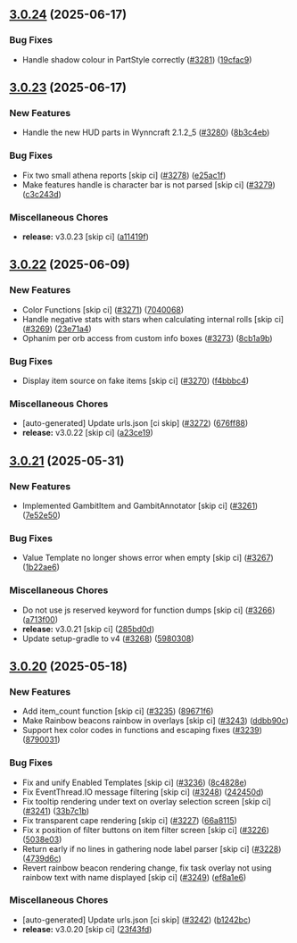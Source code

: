 ## [3.0.24](https://github.com/Wynntils/Wynntils/compare/v3.0.23...v3.0.24) (2025-06-17)


### Bug Fixes

* Handle shadow colour in PartStyle correctly ([#3281](https://github.com/Wynntils/Wynntils/issues/3281)) ([19cfac9](https://github.com/Wynntils/Wynntils/commit/19cfac9676378ae7cd06d2c35f01c684eb5232ad))

## [3.0.23](https://github.com/Wynntils/Wynntils/compare/v3.0.22...v3.0.23) (2025-06-17)


### New Features

* Handle the new HUD parts in Wynncraft 2.1.2_5 ([#3280](https://github.com/Wynntils/Wynntils/issues/3280)) ([8b3c4eb](https://github.com/Wynntils/Wynntils/commit/8b3c4eb6150e5674eee9c0824549307cd2bbde99))


### Bug Fixes

* Fix two small athena reports [skip ci] ([#3278](https://github.com/Wynntils/Wynntils/issues/3278)) ([e25ac1f](https://github.com/Wynntils/Wynntils/commit/e25ac1f4e4fc036fc312ff0c96d9fbf5744f382a))
* Make features handle is character bar is not parsed [skip ci] ([#3279](https://github.com/Wynntils/Wynntils/issues/3279)) ([c3c243d](https://github.com/Wynntils/Wynntils/commit/c3c243df2e434a772c243e72f029fedfc6926407))


### Miscellaneous Chores

* **release:** v3.0.23 [skip ci] ([a11419f](https://github.com/Wynntils/Wynntils/commit/a11419f6dbb94df304f5dfaef95047b2ddf28ae5))

## [3.0.22](https://github.com/Wynntils/Wynntils/compare/v3.0.21...v3.0.22) (2025-06-09)


### New Features

* Color Functions [skip ci] ([#3271](https://github.com/Wynntils/Wynntils/issues/3271)) ([7040068](https://github.com/Wynntils/Wynntils/commit/704006802c51ec258722df1fb28ee905f763e5eb))
* Handle negative stats with stars when calculating internal rolls [skip ci] ([#3269](https://github.com/Wynntils/Wynntils/issues/3269)) ([23e71a4](https://github.com/Wynntils/Wynntils/commit/23e71a448598e8cc97b1c0e947841cbe6a8e7ccc))
* Ophanim per orb access from custom info boxes ([#3273](https://github.com/Wynntils/Wynntils/issues/3273)) ([8cb1a9b](https://github.com/Wynntils/Wynntils/commit/8cb1a9b78f8f9bc4f95f93a95f326c7709451e69))


### Bug Fixes

* Display item source on fake items [skip ci] ([#3270](https://github.com/Wynntils/Wynntils/issues/3270)) ([f4bbbc4](https://github.com/Wynntils/Wynntils/commit/f4bbbc4746079a0851bade83c501d36440af3c8f))


### Miscellaneous Chores

* [auto-generated] Update urls.json [ci skip] ([#3272](https://github.com/Wynntils/Wynntils/issues/3272)) ([676ff88](https://github.com/Wynntils/Wynntils/commit/676ff88b490770d77e669e5f7096f1d5615c44a1))
* **release:** v3.0.22 [skip ci] ([a23ce19](https://github.com/Wynntils/Wynntils/commit/a23ce197ebc32d0ea6b1b584512df3f0bb7393ee))

## [3.0.21](https://github.com/Wynntils/Wynntils/compare/v3.0.20...v3.0.21) (2025-05-31)


### New Features

* Implemented GambitItem and GambitAnnotator [skip ci] ([#3261](https://github.com/Wynntils/Wynntils/issues/3261)) ([7e52e50](https://github.com/Wynntils/Wynntils/commit/7e52e50fadcb442188dea92327c24f1f0fcc50a3))


### Bug Fixes

* Value Template no longer shows error when empty [skip ci] ([#3267](https://github.com/Wynntils/Wynntils/issues/3267)) ([1b22ae6](https://github.com/Wynntils/Wynntils/commit/1b22ae641a1c9a89eae1582e5a6e841e9d92930c))


### Miscellaneous Chores

* Do not use js reserved keyword for function dumps [skip ci] ([#3266](https://github.com/Wynntils/Wynntils/issues/3266)) ([a713f00](https://github.com/Wynntils/Wynntils/commit/a713f00c24babaa18925dec5531778b75a3bb4e4))
* **release:** v3.0.21 [skip ci] ([285bd0d](https://github.com/Wynntils/Wynntils/commit/285bd0df81f0a5d5e91ca37dec8a2fc548f99c29))
* Update setup-gradle to v4 ([#3268](https://github.com/Wynntils/Wynntils/issues/3268)) ([5980308](https://github.com/Wynntils/Wynntils/commit/5980308b55cb0f26bf814232ffeb5334ec9df7c2))

## [3.0.20](https://github.com/Wynntils/Wynntils/compare/v3.0.19...v3.0.20) (2025-05-18)


### New Features

* Add item_count function [skip ci] ([#3235](https://github.com/Wynntils/Wynntils/issues/3235)) ([89671f6](https://github.com/Wynntils/Wynntils/commit/89671f607e10889fa8a32df1b420fa9f939e9bee))
* Make Rainbow beacons rainbow in overlays [skip ci] ([#3243](https://github.com/Wynntils/Wynntils/issues/3243)) ([ddbb90c](https://github.com/Wynntils/Wynntils/commit/ddbb90ca77ba2a2716434a3717ae9e4016ff110e))
* Support hex color codes in functions and escaping fixes ([#3239](https://github.com/Wynntils/Wynntils/issues/3239)) ([8790031](https://github.com/Wynntils/Wynntils/commit/8790031ba8b6b0c476157a5a8f782b55d063cc0e))


### Bug Fixes

* Fix and unify Enabled Templates [skip ci] ([#3236](https://github.com/Wynntils/Wynntils/issues/3236)) ([8c4828e](https://github.com/Wynntils/Wynntils/commit/8c4828ea15583ef04ca61c17d64be8c72ae20449))
* Fix EventThread.IO message filtering [skip ci] ([#3248](https://github.com/Wynntils/Wynntils/issues/3248)) ([242450d](https://github.com/Wynntils/Wynntils/commit/242450d47ad93c74f4ed426dd0c7706c2085e6ec))
* Fix tooltip rendering under text on overlay selection screen [skip ci] ([#3241](https://github.com/Wynntils/Wynntils/issues/3241)) ([33b7c1b](https://github.com/Wynntils/Wynntils/commit/33b7c1be1ceef398e3188915a9b47982288049c3))
* Fix transparent cape rendering [skip ci] ([#3227](https://github.com/Wynntils/Wynntils/issues/3227)) ([66a8115](https://github.com/Wynntils/Wynntils/commit/66a811579379080219efadb10e6727d7c88f0fae))
* Fix x position of filter buttons on item filter screen [skip ci] ([#3226](https://github.com/Wynntils/Wynntils/issues/3226)) ([5038e03](https://github.com/Wynntils/Wynntils/commit/5038e03de0b764658840a2ea904339b1e1643c08))
* Return early if no lines in gathering node label parser [skip ci] ([#3228](https://github.com/Wynntils/Wynntils/issues/3228)) ([4739d6c](https://github.com/Wynntils/Wynntils/commit/4739d6c35fe76132f5fe36627d790d9a1e5ba5b9))
* Revert rainbow beacon rendering change, fix task overlay not using rainbow text with name displayed [skip ci] ([#3249](https://github.com/Wynntils/Wynntils/issues/3249)) ([ef8a1e6](https://github.com/Wynntils/Wynntils/commit/ef8a1e622b61a20614a8d230fda230bd2f46cc6d))


### Miscellaneous Chores

* [auto-generated] Update urls.json [ci skip] ([#3242](https://github.com/Wynntils/Wynntils/issues/3242)) ([b1242bc](https://github.com/Wynntils/Wynntils/commit/b1242bc70a8ba3d8db0beb1208afe02759b01f08))
* **release:** v3.0.20 [skip ci] ([23f43fd](https://github.com/Wynntils/Wynntils/commit/23f43fd60127d7295cda65a1d7fdf7e735d88102))

